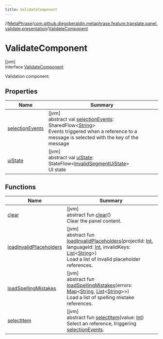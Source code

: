 ```yaml
---
title: ValidateComponent
---
```

//[MetaPhrase](../../../index.html)/[com.github.diegoberaldin.metaphrase.feature.translate.panel.validate.presentation](../index.html)/[ValidateComponent](index.html)



# ValidateComponent



[jvm]\
interface [ValidateComponent](index.html)

Validation component.



## Properties


| Name | Summary |
|---|---|
| [selectionEvents](selection-events.html) | [jvm]<br>abstract val [selectionEvents](selection-events.html): SharedFlow&lt;[String](https://kotlinlang.org/api/latest/jvm/stdlib/kotlin/-string/index.html)&gt;<br>Events triggered when a reference to a message is selected with the key of the message |
| [uiState](ui-state.html) | [jvm]<br>abstract val [uiState](ui-state.html): StateFlow&lt;[InvalidSegmentUiState](../-invalid-segment-ui-state/index.html)&gt;<br>UI state |


## Functions


| Name | Summary |
|---|---|
| [clear](clear.html) | [jvm]<br>abstract fun [clear](clear.html)()<br>Clear the panel content. |
| [loadInvalidPlaceholders](load-invalid-placeholders.html) | [jvm]<br>abstract fun [loadInvalidPlaceholders](load-invalid-placeholders.html)(projectId: [Int](https://kotlinlang.org/api/latest/jvm/stdlib/kotlin/-int/index.html), languageId: [Int](https://kotlinlang.org/api/latest/jvm/stdlib/kotlin/-int/index.html), invalidKeys: [List](https://kotlinlang.org/api/latest/jvm/stdlib/kotlin.collections/-list/index.html)&lt;[String](https://kotlinlang.org/api/latest/jvm/stdlib/kotlin/-string/index.html)&gt;)<br>Load a list of invalid placeholder references. |
| [loadSpellingMistakes](load-spelling-mistakes.html) | [jvm]<br>abstract fun [loadSpellingMistakes](load-spelling-mistakes.html)(errors: [Map](https://kotlinlang.org/api/latest/jvm/stdlib/kotlin.collections/-map/index.html)&lt;[String](https://kotlinlang.org/api/latest/jvm/stdlib/kotlin/-string/index.html), [List](https://kotlinlang.org/api/latest/jvm/stdlib/kotlin.collections/-list/index.html)&lt;[String](https://kotlinlang.org/api/latest/jvm/stdlib/kotlin/-string/index.html)&gt;&gt;)<br>Load a list of spelling mistake references. |
| [selectItem](select-item.html) | [jvm]<br>abstract fun [selectItem](select-item.html)(value: [Int](https://kotlinlang.org/api/latest/jvm/stdlib/kotlin/-int/index.html))<br>Select an reference, triggering [selectionEvents](selection-events.html). |

